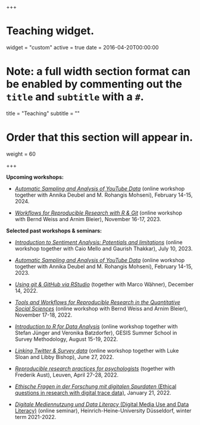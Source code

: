 +++
# Teaching widget.
widget = "custom"
active = true
date = 2016-04-20T00:00:00

# Note: a full width section format can be enabled by commenting out the `title` and `subtitle` with a `#`.
title = "Teaching"
subtitle = ""

# Order that this section will appear in.
weight = 60

+++

**Upcoming workshops:**

- [*Automatic Sampling and Analysis of YouTube Data*](https://training.gesis.org/?site=pDetails&child=full&pID=0x44F3C55B23A04C46805CBFDB00BDCD37) (online workshop together with Annika Deubel and M. Rohangis Mohseni), February 14-15, 2024.

- [*Workflows for Reproducible Research with R & Git*](https://training.gesis.org/?site=pDetails&child=full&pID=0xBFA25C61BAA646DCB0EBAC523EBAF532) (online workshop with Bernd Weiss and Arnim Bleier), November 16-17, 2023.


**Selected past workshops & seminars:**

- [*Introduction to Sentiment Analysis: Potentials and limitations*](https://github.com/CAIS-Research/Introduction-to-SA-Training-CAIS) (online workshop together with Caio Mello and Gaurish Thakkar), July 10, 2023.

- [*Automatic Sampling and Analysis of YouTube Data*](https://github.com/jobreu/youtube-workshop-gesis-2023) (online workshop together with Annika Deubel and M. Rohangis Mohseni), February 14-15, 2023.

- [*Using git & GitHub via RStudio*](https://github.com/CAIS-Research/git_workshop) (together with Marco Wähner), December 14, 2022.

- [*Tools and Workflows for Reproducible Research in the Quantitative Social Sciences*](https://github.com/jobreu/reproducible-research-gesis-2022) (online workshop with Bernd Weiss and Arnim Bleier), November 17-18, 2022.

- [*Introduction to R for Data Analysis*](https://github.com/StefanJuenger/r-intro-gesis-2022) (online workshop together with Stefan Jünger and Veronika Batzdorfer), GESIS Summer School in Survey Methodology, August 15-19, 2022.

- [*Linking Twitter & Survey data*](https://github.com/jobreu/twitter-linking-workshop-2022) (online workshop together with Luke Sloan and Libby Bishop), June 27, 2022.

- [*Reproducible research practices for psychologists*](https://github.com/crsh/reproducible-research-practices-workshop) (together with Frederik Aust), Leuven, April 27-28, 2022.

- [*Ethische Fragen in der Forschung mit digitalen Spurdaten* (Ethical questions in research with digital trace data)](https://zenodo.org/record/5888912), January 21, 2022.

- [*Digitale Mediennutzung und Data Literacy* (Digital Media Use and Data Literacy)](https://github.com/jobreu/data-literacy-seminar-21-22) (online seminar), Heinrich-Heine-University Düsseldorf, winter term 2021-2022.